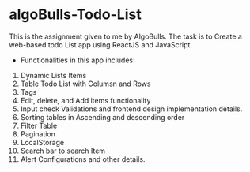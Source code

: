 # algoBulls-Todo-List
This is the assignment given to me by AlgoBulls. The task is to Create a web-based todo List app using ReactJS and JavaScript.
- Functionalities in this app includes: 
1. Dynamic Lists Items
2. Table Todo List with Columsn and Rows
3. Tags
4. Edit, delete, and Add items functionality
5. Input check Validations and frontend design implementation details.
6. Sorting tables in Ascending and descending order
7. Filter Table
8. Pagination
9. LocalStorage
10. Search bar to search Item
11. Alert Configurations and other details.
